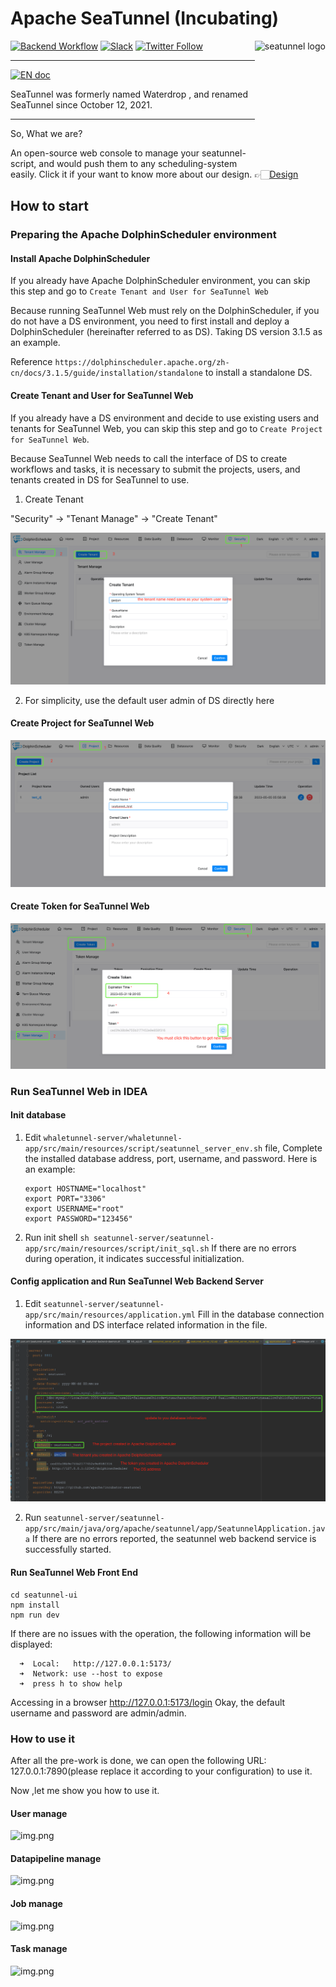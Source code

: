 # Apache SeaTunnel (Incubating)

<img src="https://seatunnel.apache.org/image/logo.png" alt="seatunnel logo" height="200px" align="right" />

[![Backend Workflow](https://github.com/apache/incubator-seatunnel/actions/workflows/backend.yml/badge.svg?branch=dev)](https://github.com/apache/incubator-seatunnel/actions/workflows/backend.yml)
[![Slack](https://img.shields.io/badge/slack-%23seatunnel-4f8eba?logo=slack)](https://join.slack.com/t/apacheseatunnel/shared_invite/zt-123jmewxe-RjB_DW3M3gV~xL91pZ0oVQ)
[![Twitter Follow](https://img.shields.io/twitter/follow/ASFSeaTunnel.svg?label=Follow&logo=twitter)](https://twitter.com/ASFSeaTunnel)

---
[![EN doc](https://img.shields.io/badge/document-English-blue.svg)](README.md)

SeaTunnel was formerly named Waterdrop , and renamed SeaTunnel since October 12, 2021.

---

So, What we are?

An open-source web console to manage your seatunnel-script, and would push them to any scheduling-system easily.
Click it if your want to know more about our design. 👉🏻[Design](https://github.com/apache/incubator-seatunnel/issues/1947)


## How to start

### Preparing the Apache DolphinScheduler environment

#### Install Apache DolphinScheduler

If you already have Apache DolphinScheduler environment, you can skip this step and go to `Create Tenant and User for SeaTunnel Web`

Because running SeaTunnel Web must rely on the DolphinScheduler, if you do not have a DS environment, you need to first install and deploy a DolphinScheduler (hereinafter referred to as DS). Taking DS version 3.1.5 as an example.

Reference `https://dolphinscheduler.apache.org/zh-cn/docs/3.1.5/guide/installation/standalone` to install a standalone DS.

#### Create Tenant and User for SeaTunnel Web

If you already have a DS environment and decide to use existing users and tenants for SeaTunnel Web, you can skip this step and go to `Create Project for SeaTunnel Web`.

Because SeaTunnel Web needs to call the interface of DS to create workflows and tasks, it is necessary to submit the projects, users, and tenants created in DS for SeaTunnel to use.

1. Create Tenant

"Security" -> "Tenant Manage" -> "Create Tenant"

![image](docs/images/ds_create_tenant.png)

2. For simplicity, use the default user admin of DS directly here

#### Create Project for SeaTunnel Web

![image](docs/images/ds_create_project.png)

#### Create Token for SeaTunnel Web

![image](docs/images/ds_create_token.png)

### Run SeaTunnel Web in IDEA

#### Init database 

1. Edit `whaletunnel-server/whaletunnel-app/src/main/resources/script/seatunnel_server_env.sh` file, Complete the installed database address, port, username, and password. Here is an example:

    ```
    export HOSTNAME="localhost"
    export PORT="3306"
    export USERNAME="root"
    export PASSWORD="123456"
    ```
2. Run init shell `sh seatunnel-server/seatunnel-app/src/main/resources/script/init_sql.sh` If there are no errors during operation, it indicates successful initialization.

#### Config application and Run SeaTunnel Web Backend Server

1. Edit `seatunnel-server/seatunnel-app/src/main/resources/application.yml` Fill in the database connection information and DS interface related information in the file.

![image](docs/images/application_config.png)

2. Run `seatunnel-server/seatunnel-app/src/main/java/org/apache/seatunnel/app/SeatunnelApplication.java` If there are no errors reported, the seatunnel web backend service is successfully started.

#### Run SeaTunnel Web Front End

```
cd seatunnel-ui
npm install
npm run dev

```

If there are no issues with the operation, the following information will be displayed:

```
  ➜  Local:   http://127.0.0.1:5173/
  ➜  Network: use --host to expose
  ➜  press h to show help

```

Accessing in a browser http://127.0.0.1:5173/login Okay, the default username and password are admin/admin.

### How to use it

After all the pre-work is done, we can open the following URL: 127.0.0.1:7890(please replace it according to your configuration) to use it.

Now ,let me show you how to use it.

#### User manage

![img.png](docs/images/user.png)

#### Datapipeline manage

![img.png](docs/images/datapipeline.png)

#### Job manage
![img.png](docs/images/job.png)

#### Task manage
![img.png](task.png)